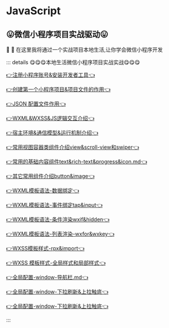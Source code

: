 # JavaScript



## 😛微信小程序项目实战驱动😛

:tada: :100: 在这里我将通过一个实战项目本地生活,让你学会微信小程序开发

::: details 😋😋😋本地生活微信小程序项目实战实战😋😋😋


[👉注册小程序账号&安装开发者工具👈](./01-注册小程序账号&安装开发者工具.md)

[👉创建第一个小程序项目&项目文件的作用👈](./02-创建第一个小程序项目&项目文件的作用.md)

[👉JSON 配置文件作用👈](./03-JSON%20配置文件作用.md)

[👉WXML&WXSS&JS逻辑交互介绍👈](./04-WXML&WXSS&JS逻辑交互介绍.md)


[👉宿主环境&通信模型&运行机制介绍👈](./05-宿主环境&通信模型&运行机制介绍.md)


[👉常用视图容器类组件介绍view&scroll-view和swiper👈](./06-常用视图容器类组件介绍view&scroll-view和swiper.md)

[👉常用的基础内容组件text&rich-text&progress&icon.md👈](./07-常用的基础内容组件text&rich-text&progress&icon.md)

[👉其它常用组件介绍button&image👈](./08-其它常用组件介绍button&image.md)

[👉WXML模板语法-数据绑定👈](./09-WXML模板语法-数据绑定.md)

[👉WXML模板语法-事件绑定tap&input👈](./10-WXML模板语法-事件绑定tap&input.md)

[👉WXML模板语法-条件渲染wxif&hidden👈](./11-WXML%20模板语法-条件渲染wxif&hidden.md)

[👉WXML模板语法-列表渲染-wxfor&wxkey👈](./12-WXML模板语法-列表渲染-wxfor&wxkey.md)


[👉WXSS模板样式-rpx&import👈](./13-WXSS模板样式-rpx&import.md)


[👉WXSS 模板样式-全局样式和局部样式👈](./14-WXSS%20模板样式-全局样式和局部样式.md)

[👉全局配置-window-导航栏.md👈](./15-全局配置-window-导航栏.md)


[👉全局配置-window-下拉刷新&上拉触底👈](./16-全局配置%20-window%20-下拉刷新&上拉触底.md)

[👉全局配置-window-下拉刷新&上拉触底👈](./16-全局配置%20-window%20-下拉刷新&上拉触底.md)

:::

